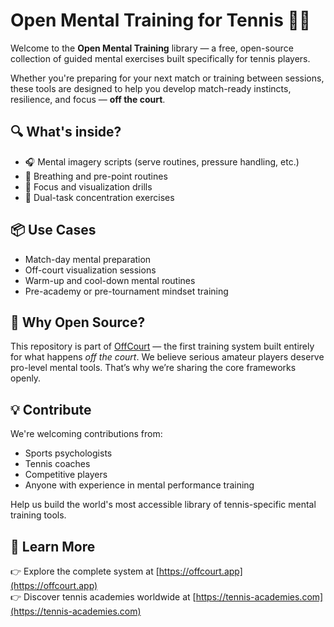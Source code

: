 # Open Mental Training for Tennis 🎾🧠

Welcome to the **Open Mental Training** library — a free, open-source collection of guided mental exercises built specifically for tennis players.

Whether you're preparing for your next match or training between sessions, these tools are designed to help you develop match-ready instincts, resilience, and focus — **off the court**.

## 🔍 What's inside?

- 🎧 Mental imagery scripts (serve routines, pressure handling, etc.)
- 🧘 Breathing and pre-point routines
- 🎯 Focus and visualization drills
- 🧠 Dual-task concentration exercises

## 📦 Use Cases

- Match-day mental preparation
- Off-court visualization sessions
- Warm-up and cool-down mental routines
- Pre-academy or pre-tournament mindset training

## 🌱 Why Open Source?

This repository is part of [OffCourt](https://offcourt.app) — the first training system built entirely for what happens *off the court*. We believe serious amateur players deserve pro-level mental tools. That’s why we’re sharing the core frameworks openly.

## 💡 Contribute

We're welcoming contributions from:
- Sports psychologists
- Tennis coaches
- Competitive players
- Anyone with experience in mental performance training

Help us build the world's most accessible library of tennis-specific mental training tools.

## 🔗 Learn More

👉 Explore the complete system at [https://offcourt.app](https://offcourt.app)  
👉 Discover tennis academies worldwide at [https://tennis-academies.com](https://tennis-academies.com)

